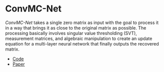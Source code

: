 # ConvMC-Net

*ConvMC-Net* takes a single zero matrix as input with the goal to process it in a way that brings it as close to the original matrix as possible. The processing basically involves singular value thresholding (SVT), measurement matrices, and algebraic manipulation to create an update equation for a multi-layer neural network that finally outputs the recovered matrix.

- [Code](https://github.com/Talha-Nehal-Undegrad-Study/convmc-net/blob/main/convmc.ipynb)
- [Paper](https://github.com/Talha-Nehal-Undegrad-Study/ConvHuberMC-Net/blob/main/Literature/Sproj%20Report/SPROJ_Report.pdf)

